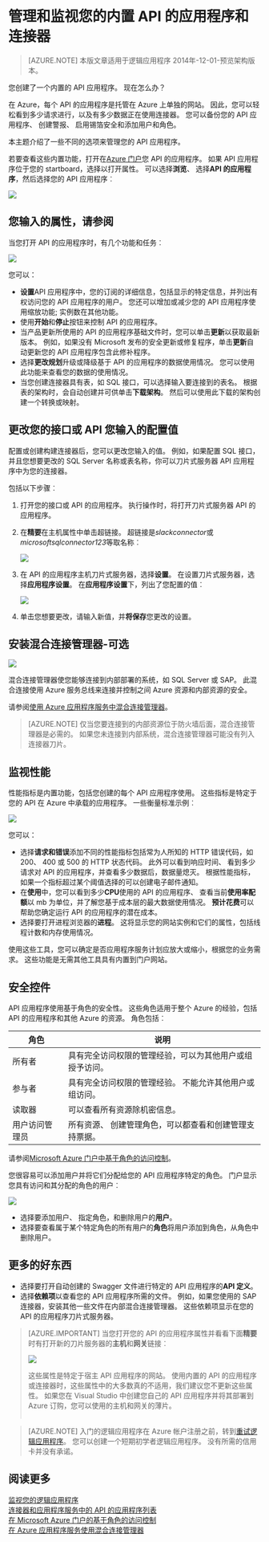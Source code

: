 <properties
    pageTitle="管理和监视您的连接器和 API 在应用程序服务的应用程序 |Microsoft Azure"
    description="查看性能连接器和 API 应用程序中的逻辑应用程序;microservices 的体系结构"
    services="app-service\logic"
    documentationCenter=".net,nodejs,java"
    authors="MandiOhlinger"
    manager="anneta"
    editor="cgronlun"/>

<tags
    ms.service="logic-apps"
    ms.workload="integration"
    ms.tgt_pltfrm="na"
    ms.devlang="na"
    ms.topic="article"
    ms.date="10/18/2016"
    ms.author="mandia"/>

# <a name="manage-and-monitor-your-built-in-api-apps-and-connectors"></a>管理和监视您的内置 API 的应用程序和连接器

>[AZURE.NOTE] 本版文章适用于逻辑应用程序 2014年-12-01-预览架构版本。

您创建了一个内置的 API 应用程序。 现在怎么办？

在 Azure，每个 API 的应用程序是托管在 Azure 上单独的网站。 因此，您可以轻松看到多少请求进行，以及有多少数据正在使用连接器。 您可以备份您的 API 应用程序、 创建警报、 启用锡箔安全和添加用户和角色。

本主题介绍了一些不同的选项来管理您的 API 应用程序。

若要查看这些内置功能，打开在[Azure 门户](http://go.microsoft.com/fwlink/p/?LinkID=525040)您 API 的应用程序。 如果 API 应用程序位于您的 startboard，选择以打开属性。 可以选择**浏览**、 选择**API 的应用程序**，然后选择您的 API 应用程序︰

![][browse]

## <a name="see-the-properties-you-entered"></a>您输入的属性，请参阅

当您打开 API 的应用程序时，有几个功能和任务︰

![][settings]

您可以：

- **设置**API 应用程序中，您的订阅的详细信息，包括显示的特定信息，并列出有权访问您的 API 应用程序的用户。 您还可以增加或减少您的 API 应用程序使用缩放功能; 实例数在其他功能。
- 使用**开始**和**停止**按钮来控制 API 的应用程序。
- 当产品更新所使用的 API 的应用程序基础文件时，您可以单击**更新**以获取最新版本。 例如，如果没有 Microsoft 发布的安全更新或修复程序，单击**更新**自动更新您的 API 应用程序包含此修补程序。
- 选择**更改规划**升级或降级基于 API 的应用程序的数据使用情况。 您可以使用此功能来查看您的数据的使用情况。
- 当您创建连接器具有表，如 SQL 接口，可以选择输入要连接到的表名。 根据表的架构时，会自动创建并可供单击**下载架构**。 然后可以使用此下载的架构创建一个转换或映射。

## <a name="change-your-connector-or-api-configuration-values-you-entered"></a>更改您的接口或 API 您输入的配置值

配置或创建构建连接器后，您可以更改您输入的值。 例如，如果配置 SQL 接口，并且您想要更改的 SQL Server 名称或表名称，你可以刀片式服务器 API 应用程序中为您的连接器。

包括以下步骤︰

1. 打开您的接口或 API 的应用程序。 执行操作时，将打开刀片式服务器 API 的应用程序。
2. 在**精要**在主机属性中单击超链接。 超链接是*slackconnector*或*microsoftsqlconnector123*等取名称︰

    ![][apiapphost]

3. 在 API 的应用程序主机刀片式服务器，选择**设置**。 在设置刀片式服务器，选择**应用程序设置**。 在**应用程序设置**下，列出了您配置的值︰

    ![][hostsettings]

4. 单击您想要更改，请输入新值，并**将保存**您更改的设置。


## <a name="install-the-hybrid-connection-manager---optional"></a>安装混合连接管理器-可选

![][hcsetup]

混合连接管理器使您能够连接到内部部署的系统，如 SQL Server 或 SAP。 此混合连接使用 Azure 服务总线来连接并控制之间 Azure 资源和内部资源的安全。

请参阅[使用 Azure 应用程序服务中混合连接管理器](app-service-logic-hybrid-connection-manager.md)。

> [AZURE.NOTE] 仅当您要连接到的内部资源位于防火墙后面，混合连接管理器是必需的。 如果您未连接到内部系统，混合连接管理器可能没有列入连接器刀片。

## <a name="monitor-the-performance"></a>监视性能
性能指标是内置功能，包括您创建的每个 API 应用程序使用。 这些指标是特定于您的 API 在 Azure 中承载的应用程序。 一些衡量标准示例︰

![][monitoring]

您可以：

- 选择**请求和错误**添加不同的性能指标包括常为人所知的 HTTP 错误代码，如 200、 400 或 500 的 HTTP 状态代码。 此外可以看到响应时间、 看到多少请求对 API 的应用程序，并查看多少数据后，数据量熄灭。 根据性能指标，如果一个指标超过某个阈值选择的可以创建电子邮件通知。
- 在**使用**中，您可以看到多少**CPU**使用的 API 的应用程序、 查看当前**使用率配额**以 mb 为单位，并了解您基于成本层的最大数据使用情况。 **预计花费**可以帮助您确定运行 API 的应用程序的潜在成本。
- 选择要打开进程浏览器的**进程**。 这将显示您的网站实例和它们的属性，包括线程计数和内存使用情况。

使用这些工具，您可以确定是否应用程序服务计划应放大或缩小，根据您的业务需求。 这些功能是无需其他工具具有内置到门户网站。

## <a name="control-the-security"></a>安全控件

API 应用程序使用基于角色的安全性。 这些角色适用于整个 Azure 的经验，包括 API 的应用程序和其他 Azure 的资源。 角色包括︰

角色 | 说明
--- | ---
所有者 | 具有完全访问权限的管理经验，可以为其他用户或组授予访问。
参与者 | 具有完全访问权限的管理经验。 不能允许其他用户或组访问。
读取器 | 可以查看所有资源除机密信息。
用户访问管理员 | 所有资源、 创建管理角色，可以都查看和创建管理支持票据。

请参阅[Microsoft Azure 门户中基于角色的访问控制](../active-directory/role-based-access-control-configure.md)。

您很容易可以添加用户并将它们分配给您的 API 应用程序特定的角色。 门户显示您具有访问和其分配的角色的用户︰

![][access]  

- 选择要添加用户、 指定角色，和删除用户的**用户**。
- 选择要查看属于某个特定角色的所有用户的**角色**将用户添加到角色，从角色中删除用户。


## <a name="more-good-stuff"></a>更多的好东西
- 选择要打开自动创建的 Swagger 文件进行特定的 API 应用程序的**API 定义**。
- 选择**依赖项**以查看您的 API 应用程序所需的文件。 例如，如果您使用的 SAP 连接器，安装其他一些文件在内部混合连接管理器。 这些依赖项显示在您的 API 的应用程序刀片式服务器。

>[AZURE.IMPORTANT] 当您打开您的 API 的应用程序属性并看看下面**精要**时有打开新的刀片服务器的**主机**和**网关**链接︰
>
> ![][host]
>
>这些属性是特定于宿主 API 应用程序的网站。 使用内置的 API 的应用程序或连接器时，这些属性中的大多数真的不适用，我们建议您不更新这些属性。 如果您在 Visual Studio 中创建您自己的 API 应用程序并将其部署到 Azure 订购，您可以使用的主机和网关的薄片。 <br/><br/>


>[AZURE.NOTE] 入门的逻辑应用程序在 Azure 帐户注册之前，转到[重试逻辑应用程序](https://tryappservice.azure.com/?appservice=logic)。 您可以创建一个短期初学者逻辑应用程序。 没有所需的信用卡并没有承诺。

## <a name="read-more"></a>阅读更多

[监视您的逻辑应用程序](app-service-logic-monitor-your-logic-apps.md)<br/>
[连接器和应用程序服务中的 API 的应用程序列表](app-service-logic-connectors-list.md)<br/>
[在 Microsoft Azure 门户的基于角色的访问控制](../active-directory/role-based-access-control-configure.md)<br/>
[在 Azure 应用程序服务使用混合连接管理器](app-service-logic-hybrid-connection-manager.md)


<!--Image references-->
[browse]: ./media/app-service-logic-monitor-your-connectors/browse.png
[settings]: ./media/app-service-logic-monitor-your-connectors/settings.png
[hcsetup]: ./media/app-service-logic-monitor-your-connectors/hcsetup.png
[monitoring]: ./media/app-service-logic-monitor-your-connectors/monitoring.png
[access]: ./media/app-service-logic-monitor-your-connectors/access.png
[host]: ./media/app-service-logic-monitor-your-connectors/host.png
[hostsettings]: ./media/app-service-logic-monitor-your-connectors/hostsettings.png
[apiapphost]: ./media/app-service-logic-monitor-your-connectors/apiapphost.png
